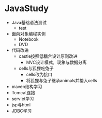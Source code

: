 # JavaStudy
* Java基础语法测试
    * test
* 面向对象编程实例
    * Notebook
    * DVD
* 代码改进
    * castle按照低耦合设计原则改进
        * MVC设计模式，现象与数据分离
    * cells与狐狸吃兔子
        * cells改为接口
        * 将狐狸与兔子继承animals并接入cells
* maven结构学习
* Tomcat连接
* servlet学习
* jsp与html
* JDBC学习